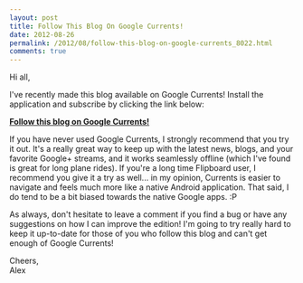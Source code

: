 ```yaml
---
layout: post
title: Follow This Blog On Google Currents!
date: 2012-08-26
permalink: /2012/08/follow-this-blog-on-google-currents_8022.html
comments: true
---
```


<p>Hi all,<p/>

<p>I've recently made this blog available on Google Currents! Install the application and subscribe by clicking the link below:</p>

<p><b><a href="https://www.google.com/producer/editions/CAow5Ir3AQ/android_design_patterns">Follow this blog on Google Currents!</a></b></p>

<p>If you have never used Google Currents, I strongly recommend that you try it out. It's a really great way to keep up with the latest news, blogs, and your favorite Google+ streams, and it works seamlessly offline (which I've found is great for long plane rides). If you're a long time Flipboard user, I recommend you give it a try as well... in my opinion, Currents is easier to navigate and feels much more like a native Android application. That said, I do tend to be a bit biased towards the native Google apps. :P</p>

<p>As always, don't hesitate to leave a comment if you find a bug or have any suggestions on how I can improve the edition! I'm going to try really hard to keep it up-to-date for those of you who follow this blog and can't get enough of Google Currents!</p>

<p>Cheers,<br>
Alex</p>
